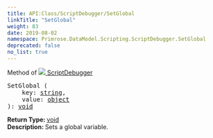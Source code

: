 ```yaml
---
title: API:Class/ScriptDebugger/SetGlobal
linkTitle: "SetGlobal"
weight: 83
date: 2019-08-02
namespace: Primrose.DataModel.Scripting.ScriptDebugger.SetGlobal
deprecated: false
no_list: true
---
```

Method of <a href="/docs/api-reference/Class/ScriptDebugger"><img src="/icons/silk/script_module.png"/>&nbsp;ScriptDebugger</a>
<pre class="method-declaration">
SetGlobal (
    key: <a class="type" href="/docs/api-reference/System/string">string</a>,
    value: <a class="type" href="/docs/api-reference/System/object">object</a>
): <a class="type" href="/docs/api-reference/System/void">void</a></pre>
<b>Return Type: </b>
<a class="type" href="/docs/api-reference/System/void">void</a>
<br/>
<b>Description: </b>
Sets a global variable.


